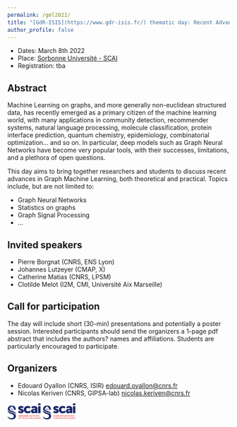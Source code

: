 ```yaml
---
permalink: /gml2022/
title: "[GdR-ISIS](https://www.gdr-isis.fr/) thematic day: Recent Advances in Graph Machine Learning"
author_profile: false
---
```


- Dates: March 8th 2022
- Place: [Sorbonne Université - SCAI](https://scai.sorbonne-universite.fr/)
- Registration: tba

## Abstract

Machine Learning on graphs, and more generally non-euclidean structured data, has recently emerged as a primary citizen of the machine learning world, with many applications in community detection, recommender systems, natural language processing, molecule classification, protein interface prediction, quantum chemistry, epidemiology, combinatorial optimization... and so on. In particular, deep models such as Graph Neural Networks have become very popular tools, with their successes, limitations, and a plethora of open questions.

This day aims to bring together researchers and students to discuss recent advances in Graph Machine Learning, both theoretical and practical. Topics include, but are not limited to:

- Graph Neural Networks
- Statistics on graphs
- Graph Signal Processing
- ...

## Invited speakers

- Pierre Borgnat (CNRS, ENS Lyon)
- Johannes Lutzeyer (CMAP, X)
- Catherine Matias (CNRS, LPSM)
- Clotilde Melot (I2M, CMI, Université Aix Marseille)

## Call for participation

The day will include short (30-min) presentations and potentially a poster session. Interested participants should send the organizers a 1-page pdf abstract that includes the authors? names and affiliations. Students are particularly encouraged to participate.

## Organizers

- Edouard Oyallon (CNRS, ISIR) edouard.oyallon@cnrs.fr
- Nicolas Keriven (CNRS, GIPSA-lab) nicolas.keriven@cnrs.fr


<p align="left">
<a href="https://scai.sorbonne-universite.fr/">
<img src="/images/scai_logo.png" alt="drawing" width="15%"/></a>
<a href="https://scai.sorbonne-universite.fr/">
<img src="/images/scai_logo.png" alt="drawing" width="15%"/></a>
</p>

